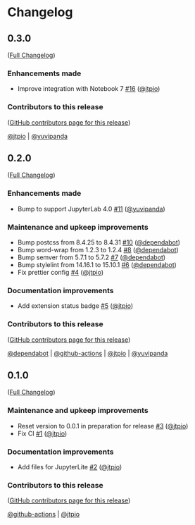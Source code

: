 # Changelog

<!-- <START NEW CHANGELOG ENTRY> -->

## 0.3.0

([Full Changelog](https://github.com/jupyterlab-contrib/jupyterlab-open-url-parameter/compare/v0.2.0...7d144fe480286c662104a25a5bed1f6952b472ee))

### Enhancements made

- Improve integration with Notebook 7 [#16](https://github.com/jupyterlab-contrib/jupyterlab-open-url-parameter/pull/16) ([@jtpio](https://github.com/jtpio))

### Contributors to this release

([GitHub contributors page for this release](https://github.com/jupyterlab-contrib/jupyterlab-open-url-parameter/graphs/contributors?from=2024-01-15&to=2024-02-15&type=c))

[@jtpio](https://github.com/search?q=repo%3Ajupyterlab-contrib%2Fjupyterlab-open-url-parameter+involves%3Ajtpio+updated%3A2024-01-15..2024-02-15&type=Issues) | [@yuvipanda](https://github.com/search?q=repo%3Ajupyterlab-contrib%2Fjupyterlab-open-url-parameter+involves%3Ayuvipanda+updated%3A2024-01-15..2024-02-15&type=Issues)

<!-- <END NEW CHANGELOG ENTRY> -->

## 0.2.0

([Full Changelog](https://github.com/jupyterlab-contrib/jupyterlab-open-url-parameter/compare/v0.1.0...0340db71b9d54dc0238fa79f17dfe50e98078d58))

### Enhancements made

- Bump to support JupyterLab 4.0 [#11](https://github.com/jupyterlab-contrib/jupyterlab-open-url-parameter/pull/11) ([@yuvipanda](https://github.com/yuvipanda))

### Maintenance and upkeep improvements

- Bump postcss from 8.4.25 to 8.4.31 [#10](https://github.com/jupyterlab-contrib/jupyterlab-open-url-parameter/pull/10) ([@dependabot](https://github.com/dependabot))
- Bump word-wrap from 1.2.3 to 1.2.4 [#8](https://github.com/jupyterlab-contrib/jupyterlab-open-url-parameter/pull/8) ([@dependabot](https://github.com/dependabot))
- Bump semver from 5.7.1 to 5.7.2 [#7](https://github.com/jupyterlab-contrib/jupyterlab-open-url-parameter/pull/7) ([@dependabot](https://github.com/dependabot))
- Bump stylelint from 14.16.1 to 15.10.1 [#6](https://github.com/jupyterlab-contrib/jupyterlab-open-url-parameter/pull/6) ([@dependabot](https://github.com/dependabot))
- Fix prettier config [#4](https://github.com/jupyterlab-contrib/jupyterlab-open-url-parameter/pull/4) ([@jtpio](https://github.com/jtpio))

### Documentation improvements

- Add extension status badge [#5](https://github.com/jupyterlab-contrib/jupyterlab-open-url-parameter/pull/5) ([@jtpio](https://github.com/jtpio))

### Contributors to this release

([GitHub contributors page for this release](https://github.com/jupyterlab-contrib/jupyterlab-open-url-parameter/graphs/contributors?from=2023-04-06&to=2024-01-15&type=c))

[@dependabot](https://github.com/search?q=repo%3Ajupyterlab-contrib%2Fjupyterlab-open-url-parameter+involves%3Adependabot+updated%3A2023-04-06..2024-01-15&type=Issues) | [@github-actions](https://github.com/search?q=repo%3Ajupyterlab-contrib%2Fjupyterlab-open-url-parameter+involves%3Agithub-actions+updated%3A2023-04-06..2024-01-15&type=Issues) | [@jtpio](https://github.com/search?q=repo%3Ajupyterlab-contrib%2Fjupyterlab-open-url-parameter+involves%3Ajtpio+updated%3A2023-04-06..2024-01-15&type=Issues) | [@yuvipanda](https://github.com/search?q=repo%3Ajupyterlab-contrib%2Fjupyterlab-open-url-parameter+involves%3Ayuvipanda+updated%3A2023-04-06..2024-01-15&type=Issues)

## 0.1.0

([Full Changelog](https://github.com/jupyterlab-contrib/jupyterlab-open-url-parameter/compare/49b6de109486817ee3abaf253cd2c6f0f04c54cc...cb8aa69ee7e20f413fa93a85c848d03e8640a0a9))

### Maintenance and upkeep improvements

- Reset version to 0.0.1 in preparation for release [#3](https://github.com/jupyterlab-contrib/jupyterlab-open-url-parameter/pull/3) ([@jtpio](https://github.com/jtpio))
- Fix CI [#1](https://github.com/jupyterlab-contrib/jupyterlab-open-url-parameter/pull/1) ([@jtpio](https://github.com/jtpio))

### Documentation improvements

- Add files for JupyterLite [#2](https://github.com/jupyterlab-contrib/jupyterlab-open-url-parameter/pull/2) ([@jtpio](https://github.com/jtpio))

### Contributors to this release

([GitHub contributors page for this release](https://github.com/jupyterlab-contrib/jupyterlab-open-url-parameter/graphs/contributors?from=2023-04-06&to=2023-04-06&type=c))

[@github-actions](https://github.com/search?q=repo%3Ajupyterlab-contrib%2Fjupyterlab-open-url-parameter+involves%3Agithub-actions+updated%3A2023-04-06..2023-04-06&type=Issues) | [@jtpio](https://github.com/search?q=repo%3Ajupyterlab-contrib%2Fjupyterlab-open-url-parameter+involves%3Ajtpio+updated%3A2023-04-06..2023-04-06&type=Issues)
